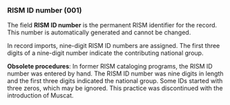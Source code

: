 ### RISM ID number (001)  

The field **RISM ID number** is the permanent RISM identifier for the record. This number is automatically generated and cannot be
changed.  

In record imports, nine-digit RISM ID numbers are assigned. The first three digits of a nine-digit number indicate the contributing national group.

**Obsolete procedures**: In former RISM cataloging programs, the RISM ID number was entered by hand. The RISM ID number was nine digits in length and the first three digits indicated the national group. Some IDs started with three zeros, which may be ignored. This practice was discontinued with the introduction of Muscat.  

